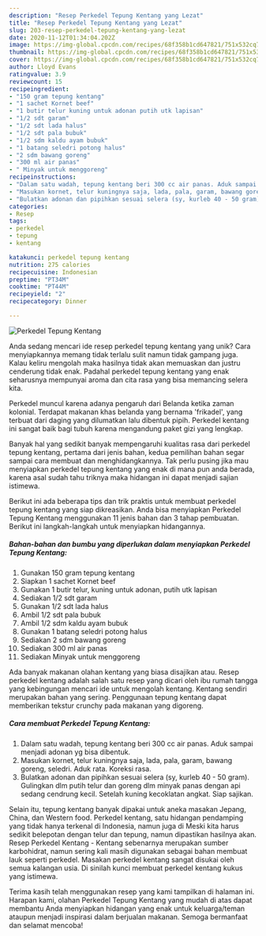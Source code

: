```yaml
---
description: "Resep Perkedel Tepung Kentang yang Lezat"
title: "Resep Perkedel Tepung Kentang yang Lezat"
slug: 203-resep-perkedel-tepung-kentang-yang-lezat
date: 2020-11-12T01:34:04.202Z
image: https://img-global.cpcdn.com/recipes/68f358b1cd647821/751x532cq70/perkedel-tepung-kentang-foto-resep-utama.jpg
thumbnail: https://img-global.cpcdn.com/recipes/68f358b1cd647821/751x532cq70/perkedel-tepung-kentang-foto-resep-utama.jpg
cover: https://img-global.cpcdn.com/recipes/68f358b1cd647821/751x532cq70/perkedel-tepung-kentang-foto-resep-utama.jpg
author: Lloyd Evans
ratingvalue: 3.9
reviewcount: 15
recipeingredient:
- "150 gram tepung kentang"
- "1 sachet Kornet beef"
- "1 butir telur kuning untuk adonan putih utk lapisan"
- "1/2 sdt garam"
- "1/2 sdt lada halus"
- "1/2 sdt pala bubuk"
- "1/2 sdm kaldu ayam bubuk"
- "1 batang seledri potong halus"
- "2 sdm bawang goreng"
- "300 ml air panas"
- " Minyak untuk menggoreng"
recipeinstructions:
- "Dalam satu wadah, tepung kentang beri 300 cc air panas. Aduk sampai menjadi adonan yg bisa dibentuk."
- "Masukan kornet, telur kuningnya saja, lada, pala, garam, bawang goreng, seledri. Aduk rata. Koreksi rasa."
- "Bulatkan adonan dan pipihkan sesuai selera (sy, kurleb 40 - 50 gram). Gulingkan dlm putih telur dan goreng dlm minyak panas dengan api sedang cendrung kecil. Setelah kuning kecoklatan angkat. Siap sajikan."
categories:
- Resep
tags:
- perkedel
- tepung
- kentang

katakunci: perkedel tepung kentang 
nutrition: 275 calories
recipecuisine: Indonesian
preptime: "PT34M"
cooktime: "PT44M"
recipeyield: "2"
recipecategory: Dinner

---
```



![Perkedel Tepung Kentang](https://img-global.cpcdn.com/recipes/68f358b1cd647821/751x532cq70/perkedel-tepung-kentang-foto-resep-utama.jpg)

Anda sedang mencari ide resep perkedel tepung kentang yang unik? Cara menyiapkannya memang tidak terlalu sulit namun tidak gampang juga. Kalau keliru mengolah maka hasilnya tidak akan memuaskan dan justru cenderung tidak enak. Padahal perkedel tepung kentang yang enak seharusnya mempunyai aroma dan cita rasa yang bisa memancing selera kita.

Perkedel muncul karena adanya pengaruh dari Belanda ketika zaman kolonial. Terdapat makanan khas belanda yang bernama &#39;frikadel&#39;, yang terbuat dari daging yang dilumatkan lalu dibentuk pipih. Perkedel kentang ini sangat baik bagi tubuh karena mengandung paket gizi yang lengkap.

Banyak hal yang sedikit banyak mempengaruhi kualitas rasa dari perkedel tepung kentang, pertama dari jenis bahan, kedua pemilihan bahan segar sampai cara membuat dan menghidangkannya. Tak perlu pusing jika mau menyiapkan perkedel tepung kentang yang enak di mana pun anda berada, karena asal sudah tahu triknya maka hidangan ini dapat menjadi sajian istimewa.


Berikut ini ada beberapa tips dan trik praktis untuk membuat perkedel tepung kentang yang siap dikreasikan. Anda bisa menyiapkan Perkedel Tepung Kentang menggunakan 11 jenis bahan dan 3 tahap pembuatan. Berikut ini langkah-langkah untuk menyiapkan hidangannya.

<!--inarticleads1-->

##### Bahan-bahan dan bumbu yang diperlukan dalam menyiapkan Perkedel Tepung Kentang:

1. Gunakan 150 gram tepung kentang
1. Siapkan 1 sachet Kornet beef
1. Gunakan 1 butir telur, kuning untuk adonan, putih utk lapisan
1. Sediakan 1/2 sdt garam
1. Gunakan 1/2 sdt lada halus
1. Ambil 1/2 sdt pala bubuk
1. Ambil 1/2 sdm kaldu ayam bubuk
1. Gunakan 1 batang seledri potong halus
1. Sediakan 2 sdm bawang goreng
1. Sediakan 300 ml air panas
1. Sediakan  Minyak untuk menggoreng


Ada banyak makanan olahan kentang yang biasa disajikan atau. Resep perkedel kentang adalah salah satu resep yang dicari oleh ibu rumah tangga yang kebingungan mencari ide untuk mengolah kentang. Kentang sendiri merupakan bahan yang sering. Penggunaan tepung kentang dapat memberikan tekstur crunchy pada makanan yang digoreng. 

<!--inarticleads2-->

##### Cara membuat Perkedel Tepung Kentang:

1. Dalam satu wadah, tepung kentang beri 300 cc air panas. Aduk sampai menjadi adonan yg bisa dibentuk.
1. Masukan kornet, telur kuningnya saja, lada, pala, garam, bawang goreng, seledri. Aduk rata. Koreksi rasa.
1. Bulatkan adonan dan pipihkan sesuai selera (sy, kurleb 40 - 50 gram). Gulingkan dlm putih telur dan goreng dlm minyak panas dengan api sedang cendrung kecil. Setelah kuning kecoklatan angkat. Siap sajikan.


Selain itu, tepung kentang banyak dipakai untuk aneka masakan Jepang, China, dan Western food. Perkedel kentang, satu hidangan pendamping yang tidak hanya terkenal di Indonesia, namun juga di Meski kita harus sedikit belepotan dengan telur dan tepung, namun dipastikan hasilnya akan. Resep Perkedel Kentang - Kentang sebenarnya merupakan sumber karbohidrat, namun sering kali masih digunakan sebagai bahan membuat lauk seperti perkedel. Masakan perkedel kentang sangat disukai oleh semua kalangan usia. Di sinilah kunci membuat perkedel kentang kukus yang istimewa. 

Terima kasih telah menggunakan resep yang kami tampilkan di halaman ini. Harapan kami, olahan Perkedel Tepung Kentang yang mudah di atas dapat membantu Anda menyiapkan hidangan yang enak untuk keluarga/teman ataupun menjadi inspirasi dalam berjualan makanan. Semoga bermanfaat dan selamat mencoba!
